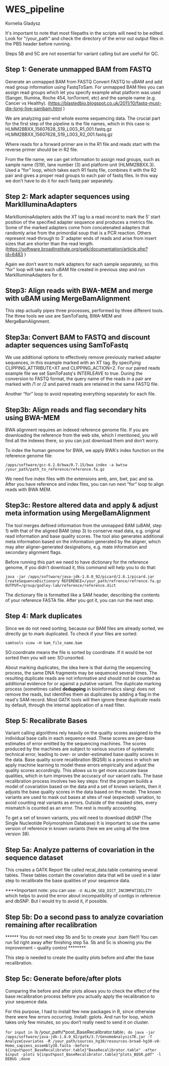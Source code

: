 # WES_pipeline

Kornelia Gladysz

It's important to note that most filepaths in the scripts will need to be edited. Look for "/your_path" and check the directory of the error out output files in the PBS header before running. 

Steps 5B and 5C are not essential for variant calling but are useful for QC. 

## Step 1: Generate unmapped BAM from FASTQ

Generate an unmapped BAM from FASTQ
Convert FASTQ to uBAM and add read group information using FastqToSam.
For unmapped BAM files you can assign read groups which let you specify example what platform was used (Sanger, Illumina, Roche 454, IonTorrent, etc) and the sample name (e.g. Cancer vs Healthy). (https://blastedbio.blogspot.co.uk/2011/10/fastq-must-die-long-live-sambam.html )

We are analyzing pair-end whole exome sequencing data. The crucial part for the first step of the pipeline is the file names, which in this case is:
HLMM2BBXX_15607628_S19_L003_R1_001.fastq.gz
HLMM2BBXX_15607628_S19_L003_R2_001.fastq.gz

Where reads for a forward primer are in the R1 file and reads start with the reverse primer should be in R2 file. 

From the file name, we can get information to assign read groups, such as sample name (S19), lane number (3) and platform unit (HLMM2BBXX.3).
Used a “for” loop, which takes each R1 fastq file, combines it with the R2 pair and gives a proper read groups to each pair of fastq files. In this way we don’t have to do it for each fastq pair separately.  




## Step 2: Mark adapter sequences using MarkIlluminaAdapters

MarkIlluminaAdapters adds the XT tag to a read record to mark the 5' start position of the specified adapter sequence and produces a metrics file. Some of the marked adapters come from concatenated adapters that randomly arise from the primordial soup that is a PCR reaction. Others represent read-through to 3' adapter ends of reads and arise from insert sizes that are shorter than the read length.
(https://software.broadinstitute.org/gatk/documentation/article.php?id=6483 ) 

Again we don’t want to mark adapters for each sample separately, so this “for” loop will take each uBAM file created in previous step and run MarkIlluminaAdapters for it. 






## Step3: Align reads with BWA-MEM and merge with uBAM using MergeBamAlignment

This step actually pipes three processes, performed by three different tools. The three tools we use are SamToFastq, BWA-MEM and MergeBamAlignment. 


## Step3a: Convert BAM to FASTQ and discount adapter sequences using SamToFastq

We use additional options to effectively remove previously marked adapter sequences, in this example marked with an XT tag. By specifying CLIPPING_ATTRIBUTE=XT and CLIPPING_ACTION=2.
For our paired reads example file we set SamToFastq's INTERLEAVE to true. During the conversion to FASTQ format, the query name of the reads in a pair are marked with /1 or /2 and paired reads are retained in the same FASTQ file.

Another “for” loop to avoid repeating everything separately for each file.

## Step3b: Align reads and flag secondary hits using BWA-MEM

BWA alignment requires an indexed reference genome file. If you are downloading the reference from the web site, which I mentioned, you will find all the indexes there, so you can just download them and don’t worry. 

To index the human genome for BWA, we apply BWA's index function on the reference genome file:

`/apps/software/gcc-6.2.0/bwa/0.7.15/bwa index -a bwtsw /your_path/path_to_reference/reference.fa.gz
`

We need five index files with the extensions amb, ann, bwt, pac and sa. After you have reference and index files, you can run next “for” loop to align reads with BWA MEM.





## Step3c: Restore altered data and apply & adjust meta information using MergeBamAlignment

The tool merges defined information from the unmapped BAM (uBAM, step 1) with that of the aligned BAM (step 3) to conserve read data, e.g. original read information and base quality scores. The tool also generates additional meta information based on the information generated by the aligner, which may alter aligner-generated designations, e.g. mate information and secondary alignment flags.

Before running this part we need to have dictionary for the reference genome, if you didn’t download it, this command will help you to do that:

`java -jar /apps/software/java-jdk-1.8.0_92/picard/2.8.1/picard.jar CreateSequenceDictionary REFERENCE=/your_path/refrence/refrence.fa.gz OUTPUT=/group/godley-lab/reference/reference.dict
`


The dictionary file is formatted like a SAM header, describing the contents of your reference FASTA file. After you got it, you can run the next step.




## Step 4: Mark duplicates

Since we do not need sorting, because our BAM files are already sorted, we directly go to mark duplicated. To check if your files are sorted:

`samtools view –H bam_file_name.bam
`

SO:coordinate means the file is sorted by coordinate. If it would be not sorted then you will see: SO:unsorted.

About marking duplicates, the idea here is that during the sequencing process, the same DNA fragments may be sequenced several times. The resulting duplicate reads are not informative and should not be counted as additional evidence for or against a putative variant. 
The duplicate marking process (sometimes called **dedupping** in bioinformatics slang) does not remove the reads, but identifies them as duplicates by adding a flag in the read's SAM record. Most GATK tools will then ignore these duplicate reads by default, through the internal application of a read filter.


## Step 5: Recalibrate Bases

Variant calling algorithms rely heavily on the quality scores assigned to the individual base calls in each sequence read. These scores are per-base estimates of error emitted by the sequencing machines. The scores produced by the machines are subject to various sources of systematic technical error, leading to over- or under-estimated base quality scores in the data. 
Base quality score recalibration (BQSR) is a process in which we apply machine learning to model these errors empirically and adjust the quality scores accordingly. This allows us to get more accurate base qualities, which in turn improves the accuracy of our variant calls.
The base recalibration process involves two key steps: first the program builds a model of covariation based on the data and a set of known variants, then it adjusts the base quality scores in the data based on the model. The known variants are used to mask out bases at sites of real (expected) variation, to avoid counting real variants as errors. Outside of the masked sites, every mismatch is counted as an error. The rest is mostly accounting. 

To get a set of known variants, you will need to download dbSNP (The Single Nucleotide Polymorphism Database)
It is important to use the same version of reference in known variants (here we are using all the time version 38).


## Step 5a: Analyze patterns of covariation in the sequence dataset

This creates a GATK Report file called recal_data.table containing several tables. These tables contain the covariation data that will be used in a later step to recalibrate the base qualities of your sequence data.

****Important note: you can use: `-U ALLOW_SEQ_DICT_INCOMPATIBILITY` which helps to avoid the error about incompatibility of contigs in reference and dbSNP. But I would try to avoid it, if possible.


## Step 5b: Do a second pass to analyze covariation remaining after recalibration

****** You do not need step 5b and 5c to create your .bam file!!! You can run 5d right away after finishing step 5a. 5b and 5c is showing you the improvement – quality control ********

This step is needed to create the quality plots before and after the base recalibration.


## Step 5c: Generate before/after plots

Comparing the before and after plots allows you to check the effect of the base recalibration process before you actually apply the recalibration to your sequence data.

For this purpose, I had to install few new packages in R, since otherwise there were few errors occurring. Install: gplots. 
And run for loop, which takes only few minutes, so you don’t really need to send it on cluster.

`for input in `ls /your_path/*post_BaseRecalibrator.table`; do java -jar /apps/software/java-jdk-1.8.0_92/gatk/3.7/GenomeAnalysisTK.jar -T AnalyzeCovariates -R /your_path/sources_hg38/resources-broad-hg38-v0-Homo_sapiens_assembly38.fasta -before ${input%post_BaseRecalibrator.table}"BaseRecalibrator.table" -after $input -plots ${input%post_BaseRecalibrator.table}"plots_BQSR.pdf" -l DEBUG ;done
`




















